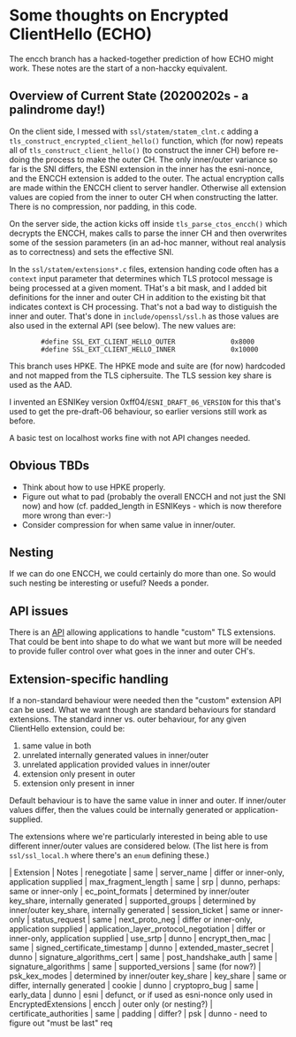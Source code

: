 
# Some thoughts on Encrypted ClientHello (ECHO)

The encch branch has a hacked-together prediction of how ECHO might work.
These notes are the start of a non-haccky equivalent.

## Overview of Current State (20200202s - a palindrome day!)

On the client side, I messed with ``ssl/statem/statem_clnt.c`` adding a
``tls_construct_encrypted_client_hello()`` function, which (for now) repeats
all of ``tls_construct_client_hello()`` (to construct the inner CH) before
re-doing the process to make the outer CH. The only inner/outer variance so far
is the SNI differs, the ESNI extension in the inner has the esni-nonce, and the
ENCCH extension is added to the outer. The actual encryption calls are made
within the ENCCH client to server handler. Otherwise all extension values are
copied from the inner to outer CH when constructing the latter. There is no
compression, nor padding, in this code.

On the server side, the action kicks off inside ``tls_parse_ctos_encch()``
which decrypts the ENCCH, makes calls to parse the inner CH and then overwrites
some of the session parameters (in an ad-hoc manner, without real analysis as
to correctness) and sets the effective SNI. 

In the ``ssl/statem/extensions*.c`` files, extension handing code often has a
``context`` input parameter that determines which TLS protocol message is being
processed at a given moment. THat's a bit mask, and I added bit definitions for
the inner and outer CH in addition to the existing bit that indicates context
is CH processing.  That's not a bad way to distiguish the inner and outer.
That's done in ``include/openssl/ssl.h`` as those values are also used in the
external API (see below).  The new values are:

            #define SSL_EXT_CLIENT_HELLO_OUTER              0x8000
            #define SSL_EXT_CLIENT_HELLO_INNER              0x10000

This branch uses HPKE. The HPKE mode and suite are (for now) hardcoded and not
mapped from the TLS ciphersuite. The TLS session key share is used as the AAD.

I invented an ESNIKey version 0xff04/``ESNI_DRAFT_06_VERSION`` for this that's
used to get the pre-draft-06 behaviour, so earlier versions still work as
before.

A basic test on localhost works fine with not API changes needed.

## Obvious TBDs

- Think about how to use HPKE properly.
- Figure out what to pad (probably the overall ENCCH and not just the SNI now)
  and how (cf. padded_length in ESNIKeys - which is now therefore more wrong
  than ever:-)
- Consider compression for when same value in inner/outer.

## Nesting

If we can do one ENCCH, we could certainly do more than one. So would such
nesting be interesting or useful? Needs a ponder. 

## API issues

There is an
[API](https://www.openssl.org/docs/manmaster/man3/SSL_CTX_add_custom_ext.html)
allowing applications to handle "custom" TLS extensions.  That could be bent
into shape to do what we want but more will be needed to provide fuller control
over what goes in the inner and outer CH's.

## Extension-specific handling

If a non-standard behaviour were needed then the "custom" extension API can be
used.  What we want though are standard behaviours for standard extensions.
The standard inner vs. outer behaviour, for any given ClientHello extension,
could be:

1. same value in both
1. unrelated internally generated values in inner/outer
1. unrelated application provided values in inner/outer
1. extension only present in outer
1. extension only present in inner

Default behaviour is to have the same value in inner and outer.  If inner/outer
values differ, then the values could be internally generated or
application-supplied.

The extensions where we're particularly interested in being able to use
different inner/outer values are considered below. (The list here is from
``ssl/ssl_local.h`` where there's an ``enum`` defining these.)

| Extension | Notes
| renegotiate | same
| server_name | differ or inner-only, application supplied
| max_fragment_length | same
| srp | dunno, perhaps: same or inner-only
| ec_point_formats | determined by inner/outer key_share, internally generated
| supported_groups | determined by inner/outer key_share, internally generated
| session_ticket | same or inner-only
| status_request | same
| next_proto_neg | differ or inner-only, application supplied
| application_layer_protocol_negotiation | differ or inner-only, application supplied
| use_srtp | dunno
| encrypt_then_mac | same
| signed_certificate_timestamp | dunno
| extended_master_secret | dunno
| signature_algorithms_cert | same
| post_handshake_auth | same
| signature_algorithms | same
| supported_versions | same (for now?)
| psk_kex_modes | determined by inner/outer key_share
| key_share | same or differ, internally generated
| cookie | dunno
| cryptopro_bug | same
| early_data | dunno
| esni | defunct, or if used as esni-nonce only used in EncryptedExtensions
| encch | outer only (or nesting?) 
| certificate_authorities | same
| padding | differ?
| psk | dunno - need to figure out "must be last" req

